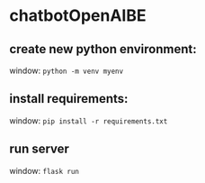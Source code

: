 # chatbotOpenAIBE
## create new python environment:
window: `python -m venv myenv`
## install requirements:
window: `pip install -r requirements.txt`
## run server
window: `flask run`